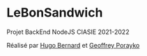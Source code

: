 # LeBonSandwich
Projet BackEnd NodeJS CIASIE 2021-2022

Réalisé par [Hugo Bernard](https://github.com/Tenebrosful) et [Geoffrey Porayko](https://github.com/GeoffreyPorayko)
